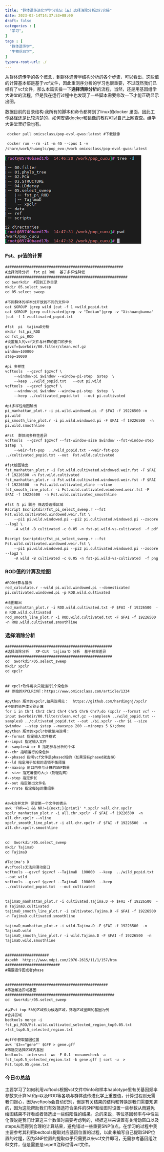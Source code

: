 ```yaml
---
title: "群体遗传进化学学习笔记（五）选择清除分析运行实操"
date: 2023-02-14T14:37:53+08:00
draft: false
categories : [
  "学习",
]
tags : [
  "群体遗传学",
  "生物信息学",
]
typora-root-url: ./
---
```


从群体遗传学的各个概念，到群体遗传学结构分析的各个步骤，可以看出，这些值的计算基本都是基于vcf文件，因此重测序分析的学习也很重要，不过既然我们已经有了vcf文件，那么本篇实操一下**选择清除分析**的流程，当然，还是用基因组学大讲堂的流程，但是我在运行过程中也发现了一些脚本需要修改一下才能正确显示出图。

数据目前的目录结构:我所有的脚本和命令都拷到了linux的docker 里面，因此工作路径还是比较清楚的，如何安装docker和镜像的教程可以自己上网查查。组学大讲堂里好像也有。

` docker pull omicsclass/pop-evol-gwas:latest #下载镜像`

` docker run --rm -it -m 4G --cpus 1 -v /share/work/huangls/pop_evo:/work omicsclass/pop-evol-gwas:latest`

![dirstr](/img/dirstr.png)

### Fst、pi值的计算

```shell
######################################################
#选择消除分析  fst pi ROD  基于多样性降低
########################################################
cd $workdir  #回到工作目录
mkdir 05.select_sweep
cd 05.select_sweep

#不同群体的样本分开放到不同的文件中
cat $GROUP |grep wild |cut -f 1 >wild_popid.txt
cat $GROUP |grep cultivated|grep -v "Indian"|grep -v "Xishuangbanna" |cut -f 1 >cultivated_popid.txt

#fst  pi  tajimaD分析
mkdir fst_pi_ROD
cd fst_pi_ROD
#设置输入的vcf文件与计算的窗口和步长
gzvcf=$workdir/00.filter/clean.vcf.gz
window=100000
step=10000

#pi 多样性
vcftools  --gzvcf $gzvcf \
    --window-pi $window --window-pi-step  $step  \
    --keep ../wild_popid.txt   --out pi.wild
vcftools  --gzvcf $gzvcf \
    --window-pi $window --window-pi-step  $step  \
    --keep ../cultivated_popid.txt  --out pi.cultivated

#pi多样性绘图输出
pi_manhattan_plot.r -i pi.wild.windowed.pi -F $FAI -f 19226500 -n pi.wild
pi_smooth_line_plot.r -i pi.wild.windowed.pi -F $FAI -f 19226500  -n pi.wild.smoothline

#Fst  群体间多样性差异
vcftools  --gzvcf $gzvcf --fst-window-size $window --fst-window-step $step  \
    --weir-fst-pop  ../wild_popid.txt --weir-fst-pop ../cultivated_popid.txt --out  Fst.wild.cultivated

#fst绘图输出
fst_manhattan_plot.r -i Fst.wild.cultivated.windowed.weir.fst -F $FAI -f 19226500 -n Fst.wild.cultivated
fst_manhattan_plot.r -i Fst.wild.cultivated.windowed.weir.fst -F $FAI -f 19226500  -n Fst.wild.cultivated_vline --vline
fst_smooth_line_plot.r -i Fst.wild.cultivated.windowed.weir.fst -F $FAI -f 19226500  -n Fst.wild.cultivated_smoothline

#fst 与 pi 联合 筛选受选择区域
Rscript $scriptdir/fst_pi_select_sweep.r --fst Fst.wild.cultivated.windowed.weir.fst \
    --pi1 pi.wild.windowed.pi --pi2 pi.cultivated.windowed.pi --zscore --log2 \
    -A wild -B cultivated -c 0.05 -n fst-pi.wild-vs-cultivated  -f pdf

Rscript $scriptdir/fst_pi_select_sweep.r --fst Fst.wild.cultivated.windowed.weir.fst \
    --pi1 pi.wild.windowed.pi --pi2 pi.cultivated.windowed.pi --zscore --log2 \
    -A wild -B cultivated -c 0.05 -n fst-pi.wild-vs-cultivated  -f png
```

### ROD值的计算及绘图

```shell
#ROD计算与展示
rod_calculate.r --wild pi.wild.windowed.pi --domesticated pi.cultivated.windowed.pi -p ROD.wild.cultivated

#绘图输出
rod_manhattan_plot.r -i ROD.wild.cultivated.txt -F $FAI -f 19226500  -n ROD.wild.cultivated 
rod_smooth_line_plot.r -i ROD.wild.cultivated.txt -F $FAI -f 19226500  -n ROD.wild.cultivated.smoothline
```

### 选择消除分析 

```shell
#################################################
#选择消除分析   XP-CLR  tajima'D 分析  基于频率差异  
#################################################
cd  $workdir/05.select_sweep
mkdir xpclr
cd xpclr


## xpclr软件每次只能运行1个染色体
## 原始的XPCLR分析：https://www.omicsclass.com/article/1334

#python 版本的xpclr,结果说明见：  https://github.com/hardingnj/xpclr
#不同的染色体分别计算
for i in Chr1 Chr2 Chr3 Chr4 Chr5 Chr6 Chr7;do (xpclr --format vcf --input $workdir/00.filter/clean.vcf.gz --samplesA ../wild_popid.txt --samplesB ../cultivated_popid.txt --out ./$i.xpclr --chr $i --size $window  --step $step --maxsnps 200 --minsnps 5 &);done
#python 版本的xpclr参数使用说明：
#--format 指定输入文件格式
#--input 指定输入文件
#--samplesA or B 指定参与分析的个体
#--chr 指明运行的染色体
#--phased 指明vcf文件是phased后的（如果没有phased就去掉）
#--ld 指定用于加权的连锁不衡阈值
#--maxsnp 窗口内参与计算的SNP数量
#--size 指定滑窗的大小（物理距离）
#--step 指定步长
#--out 指定输出文件名
#--rrate 指定每bp的重组率


#awk合并文件 保留第一个文件的表头
awk 'FNR==1 && NR!=1{next;}{print}' *.xpclr >all.chr.xpclr
xpclr_manhattan_plot.r -i all.chr.xpclr -F $FAI -f 19226500  -n all.chr.xpclr --vline
xpclr_smooth_line_plot.r -i all.chr.xpclr -F $FAI -f 19226500  -n all.chr.xpclr.smoothline


cd  $workdir/05.select_sweep
mkdir TajimaD
cd TajimaD

#Tajima's D 
#vcftools无法用滑动窗口
vcftools --gzvcf $gzvcf --TajimaD  100000  --keep  ../wild_popid.txt  --out wild
vcftools --gzvcf $gzvcf --TajimaD  100000  --keep  ../cultivated_popid.txt  --out cultivated


tajimaD_manhattan_plot.r -i cultivated.Tajima.D -F $FAI -f 19226500  -n TajimaD.cultivated 
tajimaD_smooth_line_plot.r -i cultivated.Tajima.D -F $FAI -f 19226500  -n TajimaD.cultivated.smoothline

tajimaD_manhattan_plot.r -i wild.Tajima.D -F $FAI -f 19226500  -n TajimaD.wild 
tajimaD_smooth_line_plot.r -i wild.Tajima.D -F $FAI -f 19226500  -n TajimaD.wild.smoothline


####################
#xpehh  https://www.mdpi.com/2076-2615/11/1/157/htm
#########################
#需要遗传图或者phase


###############################################
#筛选候选区域基因
##################################################
cd  $workdir/05.select_sweep

#以Fst top 5%的区域作为候选区域，筛选区域里面的基因为例
#合并区域
bedtools merge -i fst_pi_ROD/Fst.wild.cultivated_selected_region_top0.05.txt >fst_top0.5_selected_region.txt

#gff中获取基因位置
awk '$3=="gene"' $GFF > gene.gff
#筛选受选择区域内基因
bedtools  intersect -wo -F 0.1 -nonamecheck -a  fst_top0.5_selected_region.txt -b gene.gff | sort -u  > Fst.top0.05.gene.txt
```

### 今日の总结

主要学习了如何利用vcftools根据vcf文件中info和样本haplotype里有关基因频率参数来计算fst和pi以及ROD等各项与群体遗传进化学上重要值，计算过程则无需我们担心，因为vcftools会自动识别，但是有关结果的结构和转换是我们需要知道的，因为这能帮助我们有效筛选符合条件的SNP和绘图时设置一些参数从而避免绘图结果不好看或者筛选出一些假阳性的结果。总的来说，等位基因频率与中性进化假说是我们计算这三个数值时需要考虑到的，根据这些来设置有关滑动窗口以及steps从而得到合理的计算结果，避免错过一些重要SNP位点。在学习的过程中我主要参考其利用bedtools提取对应基因位置的过程，以此来编写自己提取SNP位置的过程，因为SNP位置的提取似乎只需要以来vcf文件即可，无需参考基因组注释文件，但是需要是snpeff注释过得vcf文件。
